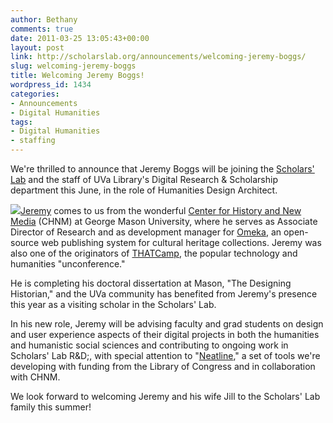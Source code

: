 ```yaml
---
author: Bethany
comments: true
date: 2011-03-25 13:05:43+00:00
layout: post
link: http://scholarslab.org/announcements/welcoming-jeremy-boggs/
slug: welcoming-jeremy-boggs
title: Welcoming Jeremy Boggs!
wordpress_id: 1434
categories:
- Announcements
- Digital Humanities
tags:
- Digital Humanities
- staffing
---
```


We're thrilled to announce that Jeremy Boggs will be joining the [Scholars' Lab](http://lib.virginia.edu/scholarslab) and the staff of UVa Library's Digital Research & Scholarship department this June, in the role of Humanities Design Architect.

[![](http://www.scholarslab.org/wp-content/uploads/2011/03/jeremy.jpg)](http://www.scholarslab.org/announcements/welcoming-jeremy-boggs/attachment/jeremy/)[Jeremy](http://clioweb.org) comes to us from the wonderful [Center for History and New Media](http://chnm.gmu.edu/) (CHNM) at George Mason University, where he serves as Associate Director of Research and as development manager for [Omeka](http://omeka.org), an open-source web publishing system for cultural heritage collections.  Jeremy was also one of the originators of [THATCamp](http://thatcamp.org), the popular technology and humanities "unconference." 

He is completing his doctoral dissertation at Mason, "The Designing Historian," and the UVa community has benefited from Jeremy's presence this year as a visiting scholar in the Scholars' Lab.

In his new role, Jeremy will be advising faculty and grad students on design and user experience aspects of their digital projects in both the humanities and humanistic social sciences and contributing to ongoing work in Scholars' Lab R&D;, with special attention to "[Neatline](http://www.scholarslab.org/announcements/scholars-lab-and-chnm-partner-on-omeka-neatline/)," a set of tools we're developing with funding from the Library of Congress and in collaboration with CHNM.

We look forward to welcoming Jeremy and his wife Jill to the Scholars' Lab family this summer!
